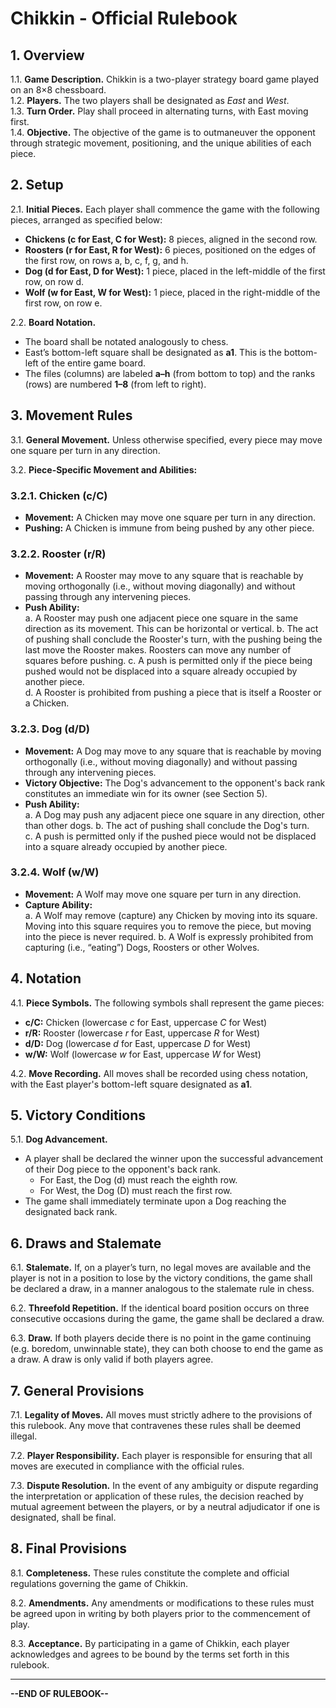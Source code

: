 # Chikkin - Official Rulebook

## 1. Overview
1.1. **Game Description.** Chikkin is a two-player strategy board game played on an 8×8 chessboard.  
1.2. **Players.** The two players shall be designated as *East* and *West*.  
1.3. **Turn Order.** Play shall proceed in alternating turns, with East moving first.  
1.4. **Objective.** The objective of the game is to outmaneuver the opponent through strategic movement, positioning, and the unique abilities of each piece.

## 2. Setup
2.1. **Initial Pieces.** Each player shall commence the game with the following pieces, arranged as specified below:
- **Chickens (c for East, C for West):** 8 pieces, aligned in the second row.
- **Roosters (r for East, R for West):** 6 pieces, positioned on the edges of the first row, on rows a, b, c, f, g, and h.
- **Dog (d for East, D for West):** 1 piece, placed in the left-middle of the first row, on row d.
- **Wolf (w for East, W for West):** 1 piece, placed in the right-middle of the first row, on row e.

2.2. **Board Notation.**  
- The board shall be notated analogously to chess.  
- East’s bottom-left square shall be designated as **a1**. This is the bottom-left of the entire game board.
- The files (columns) are labeled **a–h** (from bottom to top) and the ranks (rows) are numbered **1–8** (from left to right).

## 3. Movement Rules
3.1. **General Movement.** Unless otherwise specified, every piece may move one square per turn in any direction.

3.2. **Piece-Specific Movement and Abilities:**

### 3.2.1. Chicken (c/C)
- **Movement:** A Chicken may move one square per turn in any direction.
- **Pushing:** A Chicken is immune from being pushed by any other piece.

### 3.2.2. Rooster (r/R)
- **Movement:** A Rooster may move to any square that is reachable by moving orthogonally (i.e., without moving diagonally) and without passing through any intervening pieces.
- **Push Ability:**  
  a. A Rooster may push one adjacent piece one square in the same direction as its movement. This can be horizontal or vertical.
  b. The act of pushing shall conclude the Rooster's turn, with the pushing being the last move the Rooster makes. Roosters can move any number of squares before pushing.
  c. A push is permitted only if the piece being pushed would not be displaced into a square already occupied by another piece.  
  d. A Rooster is prohibited from pushing a piece that is itself a Rooster or a Chicken.

### 3.2.3. Dog (d/D)
- **Movement:** A Dog may move to any square that is reachable by moving orthogonally (i.e., without moving diagonally) and without passing through any intervening pieces.
- **Victory Objective:** The Dog's advancement to the opponent's back rank constitutes an immediate win for its owner (see Section 5).
- **Push Ability:**  
  a. A Dog may push any adjacent piece one square in any direction, other than other dogs.
  b. The act of pushing shall conclude the Dog's turn.  
  c. A push is permitted only if the pushed piece would not be displaced into a square already occupied by another piece.

### 3.2.4. Wolf (w/W)
- **Movement:** A Wolf may move one square per turn in any direction.
- **Capture Ability:**  
  a. A Wolf may remove (capture) any Chicken by moving into its square. Moving into this square requires you to remove the piece, but moving into the piece is never required.
  b. A Wolf is expressly prohibited from capturing (i.e., “eating”) Dogs, Roosters or other Wolves.

## 4. Notation
4.1. **Piece Symbols.** The following symbols shall represent the game pieces:
- **c/C:** Chicken (lowercase *c* for East, uppercase *C* for West)
- **r/R:** Rooster (lowercase *r* for East, uppercase *R* for West)
- **d/D:** Dog (lowercase *d* for East, uppercase *D* for West)
- **w/W:** Wolf (lowercase *w* for East, uppercase *W* for West)

4.2. **Move Recording.** All moves shall be recorded using chess notation, with the East player's bottom-left square designated as **a1**.

## 5. Victory Conditions
5.1. **Dog Advancement.**  
- A player shall be declared the winner upon the successful advancement of their Dog piece to the opponent's back rank.
  - For East, the Dog (d) must reach the eighth row.
  - For West, the Dog (D) must reach the first row.
- The game shall immediately terminate upon a Dog reaching the designated back rank.

## 6. Draws and Stalemate
6.1. **Stalemate.** If, on a player’s turn, no legal moves are available and the player is not in a position to lose by the victory conditions, the game shall be declared a draw, in a manner analogous to the stalemate rule in chess.

6.2. **Threefold Repetition.** If the identical board position occurs on three consecutive occasions during the game, the game shall be declared a draw.

6.3. **Draw.** If both players decide there is no point in the game continuing (e.g. boredom, unwinnable state), they can both choose to end the game as a draw. A draw is only valid if both players agree.

## 7. General Provisions
7.1. **Legality of Moves.** All moves must strictly adhere to the provisions of this rulebook. Any move that contravenes these rules shall be deemed illegal.

7.2. **Player Responsibility.** Each player is responsible for ensuring that all moves are executed in compliance with the official rules.

7.3. **Dispute Resolution.** In the event of any ambiguity or dispute regarding the interpretation or application of these rules, the decision reached by mutual agreement between the players, or by a neutral adjudicator if one is designated, shall be final.

## 8. Final Provisions
8.1. **Completeness.** These rules constitute the complete and official regulations governing the game of Chikkin.

8.2. **Amendments.** Any amendments or modifications to these rules must be agreed upon in writing by both players prior to the commencement of play.

8.3. **Acceptance.** By participating in a game of Chikkin, each player acknowledges and agrees to be bound by the terms set forth in this rulebook.

---

**--END OF RULEBOOK--**
